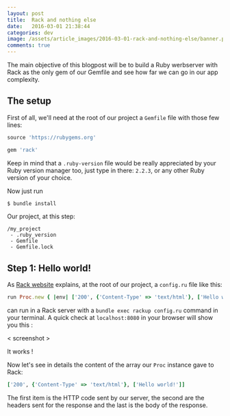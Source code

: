 ```yaml
---
layout: post
title:  Rack and nothing else
date:   2016-03-01 21:38:44
categories: dev
image: /assets/article_images/2016-03-01-rack-and-nothing-else/banner.png
comments: true
---
```

The main objective of this blogpost will be to build a Ruby werbserver with Rack as the only gem of our Gemfile and see how far we can go in our app complexity.

The setup
---

First of all, we'll need at the root of our project a `Gemfile` file with those few lines:

```ruby
source 'https://rubygems.org'

gem 'rack'
```

Keep in mind that a `.ruby-version` file would be really appreciated by your Ruby version manager too, just type in there: `2.2.3`, or any other Ruby version of your choice.

Now just run

```bash
$ bundle install
```

Our project, at this step:

```
/my_project
 - .ruby_version
 - Gemfile
 - Gemfile.lock
```

Step 1: Hello world!
---

As [Rack website](http://rack.github.io/) explains, at the root of our project, a `config.ru` file like this:

```ruby
run Proc.new { |env| ['200', {'Content-Type' => 'text/html'}, ['Hello world!']] }
```

can run in a Rack server with a `bundle exec rackup config.ru` command in your terminal.  A quick check at `localhost:8080` in your browser will show you this :

< screenshot >

It works !

Now let's see in details the content of the array our `Proc` instance gave to Rack:

```ruby
['200', {'Content-Type' => 'text/html'}, ['Hello world!']]
```

The first item is the HTTP code sent by our server, the second are the headers sent for the response and the last is the body of the response.
